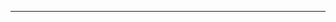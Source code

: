 <!--
CO_OP_TRANSLATOR_METADATA:
{
  "original_hash": "4bdff5070d182c64143dfe5a581d0ec7",
  "translation_date": "2025-08-28T18:25:35+00:00",
  "source_file": "02-SetupDevEnvironment/README.md",
  "language_code": "ar"
}
-->


---

